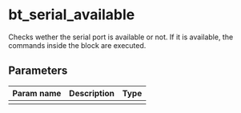 bt_serial_available
==========

Checks wether the serial port is available or not. If it is available, the commands inside the block are executed.

Parameters
----------

| Param name | Description | Type     |
 ------------|-------------|----------
|||
